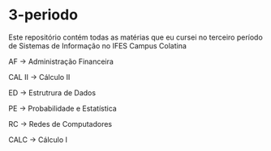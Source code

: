 # 3-periodo

Este repositório contém todas as matérias que eu cursei no terceiro período de Sistemas de Informação no IFES Campus Colatina

AF -> Administração Financeira

CAL II -> Cálculo II

ED -> Estrutrura de Dados

PE -> Probabilidade e Estatística

RC -> Redes de Computadores

CALC -> Cálculo I
